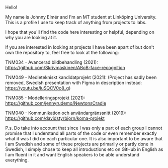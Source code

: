 Hello!

My name is Johnny Elmér and I'm an MT student at Linköping University. 
This is a profile I use to keep track of anything from projects to labs. 

I hope that you'll find the code here interesting or helpful, depending on why you are looking at it.

If you are interested in looking at projects I have been apart of but don't own the repository to, feel free to look at the following:

TNM034 - Avancerad bildbehandling (2021): https://github.com/Skrivmaskinen/ABoB-face-recognition

TNM049 - Medietekniskt kandidatprojekt (2021): (Project has sadly been removed, Swedish presentation with Figma in description instead: https://youtu.be/luSQCV0o8_g) 
	
TNM085 - Modelleringsprojekt (2021): https://github.com/jennyrudemo/NewtonsCradle
	
TNM040 - Kommunikation och användargränssnitt (2019): https://github.com/davidstyrbjorn/koma-projekt

P.s.
Do take into account that since I was only a part of each group I cannot promise that I understand all parts of the code or even remember exactly what it was I did on each particular one. It is also important to be aware that I am Swedish and some of these projects are primarily or partly done in Swedish, I simply chose to keep all introductions etc on GitHub in English as I am fluent in it and want English speakers to be able understand everything.


<!---
JohnnyElmer/JohnnyElmer is a ✨ special ✨ repository because its `README.md` (this file) appears on your GitHub profile.
You can click the Preview link to take a look at your changes.
--->
